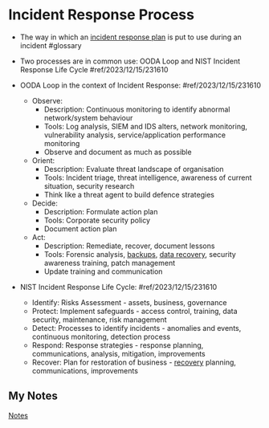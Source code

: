 # Incident Response Process
- The way in which an [incident response plan](incident-response-plan.md) is put to use during an incident #glossary

- Two processes are in common use: OODA Loop and NIST Incident Response Life Cycle #ref/2023/12/15/231610

- OODA Loop in the context of Incident Response: #ref/2023/12/15/231610
	- Observe:
		- Description: Continuous monitoring to identify abnormal network/system behaviour
		- Tools: Log analysis, SIEM and IDS alters, network monitoring, vulnerability analysis, service/application performance monitoring
		- Observe and document as much as possible
	- Orient:
		- Description: Evaluate threat landscape of organisation
		- Tools: Incident triage, threat intelligence, awareness of current situation, security research
		- Think like a threat agent to build defence strategies
	- Decide:
		- Description: Formulate action plan
		- Tools: Corporate security policy
		- Document action plan
	- Act:
		- Description: Remediate, recover, document lessons
		- Tools: Forensic analysis, [backups](backup.md), [data recovery](recovery.md), security awareness training, patch management
		- Update training and communication

- NIST Incident Response Life Cycle: #ref/2023/12/15/231610
	- Identify: Risks Assessment - assets, business, governance
	- Protect: Implement safeguards - access control, training, data security, maintenance, risk management
	- Detect: Processes to identify incidents - anomalies and events, continuous monitoring, detection process
	- Respond: Response strategies - response planning, communications, analysis, mitigation, improvements
	- Recover: Plan for restoration of business - [recovery](recovery.md) planning, communications, improvements
## My Notes
[Notes](mynotes/incident-response-process-notes.md)
